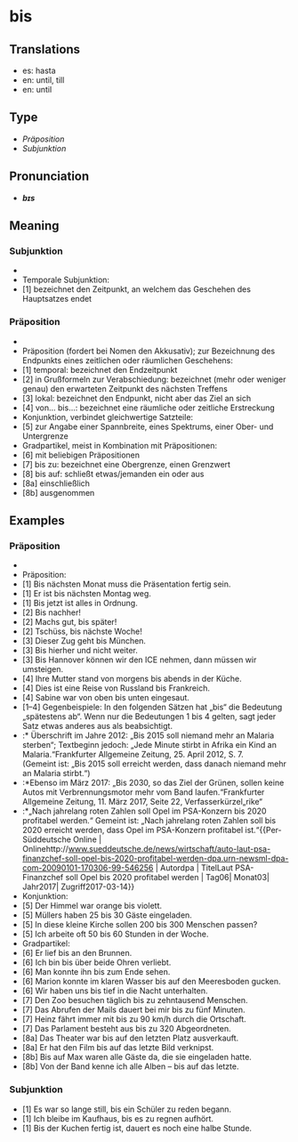 # bis
## Translations
- es: hasta
- en: until, till
- en: until
## Type
- _Präposition_
- _Subjunktion_
## Pronunciation
- **_bɪs_**
## Meaning
### Subjunktion
- <br />
- Temporale Subjunktion:
- [1] bezeichnet den Zeitpunkt, an welchem das Geschehen des Hauptsatzes endet
### Präposition
- <br />
- Präposition (fordert bei Nomen den Akkusativ); zur Bezeichnung des Endpunkts eines zeitlichen oder räumlichen Geschehens:<br />
- [1] temporal: bezeichnet den Endzeitpunkt
- [2] in Grußformeln zur Verabschiedung: bezeichnet (mehr oder weniger genau) den erwarteten Zeitpunkt des nächsten Treffens
- [3] lokal: bezeichnet den Endpunkt, nicht aber das Ziel an sich
- [4] von… bis…: bezeichnet eine räumliche oder zeitliche Erstreckung
- Konjunktion, verbindet gleichwertige Satzteile:
- [5] zur Angabe einer Spannbreite, eines Spektrums, einer Ober- und Untergrenze
- Gradpartikel, meist in Kombination mit Präpositionen:
- [6] mit beliebigen Präpositionen
- [7] bis zu: bezeichnet eine Obergrenze, einen Grenzwert
- [8] bis auf: schließt etwas/jemanden ein oder aus
- [8a] einschließlich
- [8b] ausgenommen
## Examples
### Präposition
- <br />
- Präposition:
- [1] Bis nächsten Monat muss die Präsentation fertig sein.
- [1] Er ist bis nächsten Montag weg.
- [1] Bis jetzt ist alles in Ordnung.
- [2] Bis nachher!
- [2] Machs gut, bis später!
- [2] Tschüss, bis nächste Woche!
- [3] Dieser Zug geht bis München.
- [3] Bis hierher und nicht weiter.
- [3] Bis Hannover können wir den ICE nehmen, dann müssen wir umsteigen.
- [4] Ihre Mutter stand von morgens bis abends in der Küche.
- [4] Dies ist eine Reise von Russland bis Frankreich.
- [4] Sabine war von oben bis unten eingesaut.
- [1–4] Gegenbeispiele: In den folgenden Sätzen hat „bis“ die Bedeutung „spätestens ab“. Wenn nur die Bedeutungen 1 bis 4 gelten, sagt jeder Satz etwas anderes aus als beabsichtigt.
- :* Überschrift im Jahre 2012: „Bis 2015 soll niemand mehr an Malaria sterben“; Textbeginn jedoch: „Jede Minute stirbt in Afrika ein Kind an Malaria.“<ref>Frankfurter Allgemeine Zeitung, 25. April 2012, S. 7.</ref><br />(Gemeint ist: „Bis 2015 soll erreicht werden, dass danach niemand mehr an Malaria stirbt.“)
- :*Ebenso im März 2017: „Bis 2030, so das Ziel der Grünen, sollen keine Autos mit Verbrennungsmotor mehr vom Band laufen.“<ref>Frankfurter Allgemeine Zeitung, 11. März 2017, Seite 22, Verfasserkürzel„rike“</ref>
- :*„Nach jahrelang roten Zahlen soll Opel im PSA-Konzern bis 2020 profitabel werden.“ Gemeint ist: „Nach jahrelang roten Zahlen soll bis 2020 erreicht werden, dass Opel im PSA-Konzern profitabel ist.“<ref>{{Per-Süddeutsche Online | Onlinehttp://www.sueddeutsche.de/news/wirtschaft/auto-laut-psa-finanzchef-soll-opel-bis-2020-profitabel-werden-dpa.urn-newsml-dpa-com-20090101-170306-99-546256 | Autordpa | TitelLaut PSA-Finanzchef soll Opel bis 2020 profitabel werden | Tag06| Monat03| Jahr2017| Zugriff2017-03-14}}</ref>
- Konjunktion:
- [5] Der Himmel war orange bis violett.
- [5] Müllers haben 25 bis 30 Gäste eingeladen.
- [5] In diese kleine Kirche sollen 200 bis 300 Menschen passen?
- [5] Ich arbeite oft 50 bis 60 Stunden in der Woche.
- Gradpartikel:
- [6] Er lief bis an den Brunnen.
- [6] Ich bin bis über beide Ohren verliebt.
- [6] Man konnte ihn bis zum Ende sehen.
- [6] Marion konnte im klaren Wasser bis auf den Meeresboden gucken.
- [6] Wir haben uns bis tief in die Nacht unterhalten.
- [7] Den Zoo besuchen täglich bis zu zehntausend Menschen.
- [7] Das Abrufen der Mails dauert bei mir bis zu fünf Minuten.
- [7] Heinz fährt immer mit bis zu 90 km/h durch die Ortschaft.
- [7] Das Parlament besteht aus bis zu 320 Abgeordneten.
- [8a] Das Theater war bis auf den letzten Platz ausverkauft.
- [8a] Er hat den Film bis auf das letzte Bild verknipst.
- [8b] Bis auf Max waren alle Gäste da, die sie eingeladen hatte.
- [8b] Von der Band kenne ich alle Alben – bis auf das letzte.
### Subjunktion
- [1] Es war so lange still, bis ein Schüler zu reden begann.
- [1] Ich bleibe im Kaufhaus, bis es zu regnen aufhört.
- [1] Bis der Kuchen fertig ist, dauert es noch eine halbe Stunde.
